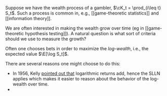 Suppose we have the wealth process of a gambler, $\cK_t = \prod_{i\leq t} S_t$. Such a process is common in, e.g., [[game-theoretic statistics]] and [[information theory]]. 

We are often interested in making the wealth grow over time (eg in [[game-theoretic hypothesis testing]]). A natural question is what sort of criteria should we use to measure the growth? 

Often one chooses bets in order to maximize the _log-wealth_, i.e., the expected value $\E[\log S_t]$. 

There are several reasons one might choose to do this: 
- In 1956, Kelly [pointed out that](https://www.princeton.edu/~wbialek/rome/refs/kelly_56.pdf) logarithmic returns add, hence the SLLN applies which makes it easier to reason about the behavior of the log-wealth over time. 
- 